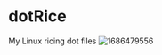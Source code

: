 # dotRice
My Linux ricing dot files
![1686479556](https://github.com/MaramDjebbi/dotRice/assets/82783816/05f0c0d0-c761-430f-ac57-f571a7f85cd4)
